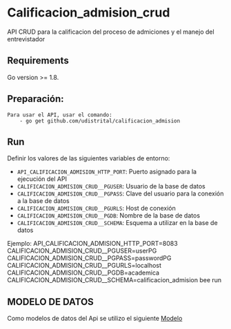 # Calificacion_admision_crud

API CRUD para la calificacion del proceso de admiciones y el manejo del entrevistador

## Requirements
Go version >= 1.8.

## Preparación:
    Para usar el API, usar el comando:
        - go get github.com/udistrital/calificacion_admision

## Run

Definir los valores de las siguientes variables de entorno:

 - `API_CALIFICACION_ADMISION_HTTP_PORT`: Puerto asignado para la ejecución del API
 - `CALIFICACION_ADMISION_CRUD__PGUSER`: Usuario de la base de datos
 - `CALIFICACION_ADMISION_CRUD__PGPASS`: Clave del usuario para la conexión a la base de datos  
 - `CALIFICACION_ADMISION_CRUD__PGURLS`: Host de conexión
 - `CALIFICACION_ADMISION_CRUD__PGDB`: Nombre de la base de datos
 - `CALIFICACION_ADMISION_CRUD__SCHEMA`: Esquema a utilizar en la base de datos

Ejemplo: API_CALIFICACION_ADMISION_HTTP_PORT=8083 CALIFICACION_ADMISION_CRUD__PGUSER=userPG CALIFICACION_ADMISION_CRUD__PGPASS=passwordPG CALIFICACION_ADMISION_CRUD__PGURLS=localhost CALIFICACION_ADMISION_CRUD__PGDB=academica CALIFICACION_ADMISION_CRUD__SCHEMA=calificacion_admision bee run

## MODELO DE DATOS

Como modelos de datos del Api se utilizo el siguiente [Modelo](https://drive.google.com/drive/folders/1uIAI8LfF51TcbIommrKDmuFc0juQjobp)



